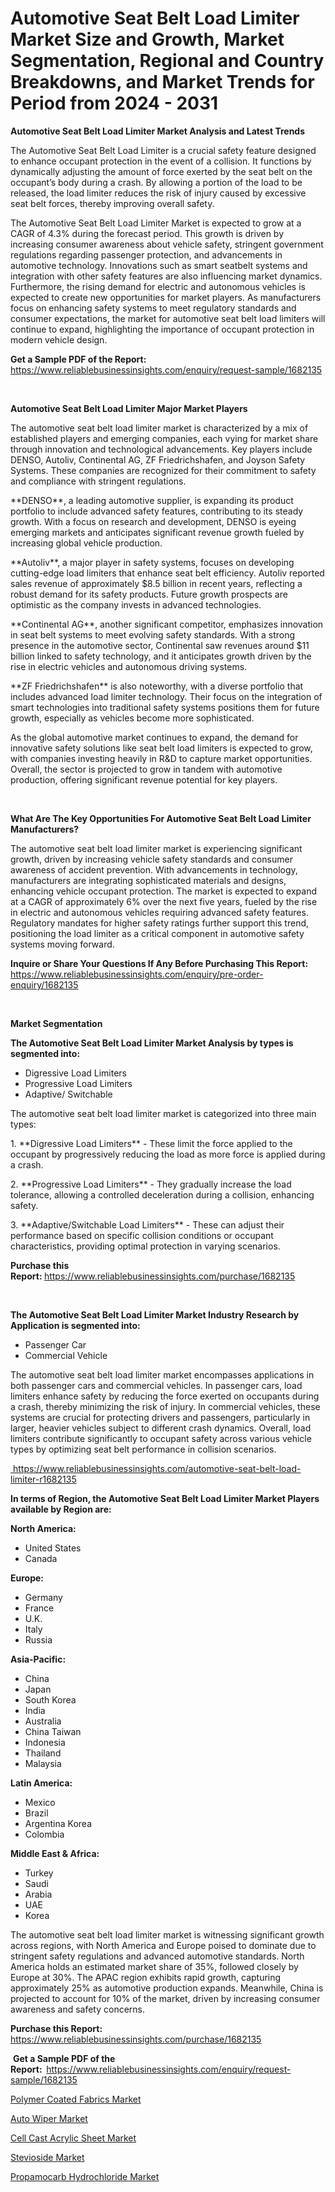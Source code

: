 <p><h1>Automotive Seat Belt Load Limiter Market Size and Growth, Market Segmentation, Regional and Country Breakdowns, and Market Trends for Period from 2024 -  2031</h1></p><p><strong>Automotive Seat Belt Load Limiter Market Analysis and Latest Trends</strong></p>
<p><p>The Automotive Seat Belt Load Limiter is a crucial safety feature designed to enhance occupant protection in the event of a collision. It functions by dynamically adjusting the amount of force exerted by the seat belt on the occupant’s body during a crash. By allowing a portion of the load to be released, the load limiter reduces the risk of injury caused by excessive seat belt forces, thereby improving overall safety.</p><p>The Automotive Seat Belt Load Limiter Market is expected to grow at a CAGR of 4.3% during the forecast period. This growth is driven by increasing consumer awareness about vehicle safety, stringent government regulations regarding passenger protection, and advancements in automotive technology. Innovations such as smart seatbelt systems and integration with other safety features are also influencing market dynamics. Furthermore, the rising demand for electric and autonomous vehicles is expected to create new opportunities for market players. As manufacturers focus on enhancing safety systems to meet regulatory standards and consumer expectations, the market for automotive seat belt load limiters will continue to expand, highlighting the importance of occupant protection in modern vehicle design.</p></p>
<p><strong>Get a Sample PDF of the Report:&nbsp;</strong> <a href="https://www.reliablebusinessinsights.com/enquiry/request-sample/1682135?utm_campaign=75&utm_medium=2&utm_source=Github&utm_content=ia&utm_term=11122024&utm_id=automotive-seat-belt-load-limiter">https://www.reliablebusinessinsights.com/enquiry/request-sample/1682135</a></p>
<p>&nbsp;</p>
<p><strong>Automotive Seat Belt Load Limiter Major Market Players</strong></p>
<p><p>The automotive seat belt load limiter market is characterized by a mix of established players and emerging companies, each vying for market share through innovation and technological advancements. Key players include DENSO, Autoliv, Continental AG, ZF Friedrichshafen, and Joyson Safety Systems. These companies are recognized for their commitment to safety and compliance with stringent regulations.</p><p>**DENSO**, a leading automotive supplier, is expanding its product portfolio to include advanced safety features, contributing to its steady growth. With a focus on research and development, DENSO is eyeing emerging markets and anticipates significant revenue growth fueled by increasing global vehicle production.</p><p>**Autoliv**, a major player in safety systems, focuses on developing cutting-edge load limiters that enhance seat belt efficiency. Autoliv reported sales revenue of approximately $8.5 billion in recent years, reflecting a robust demand for its safety products. Future growth prospects are optimistic as the company invests in advanced technologies.</p><p>**Continental AG**, another significant competitor, emphasizes innovation in seat belt systems to meet evolving safety standards. With a strong presence in the automotive sector, Continental saw revenues around $11 billion linked to safety technology, and it anticipates growth driven by the rise in electric vehicles and autonomous driving systems.</p><p>**ZF Friedrichshafen** is also noteworthy, with a diverse portfolio that includes advanced load limiter technology. Their focus on the integration of smart technologies into traditional safety systems positions them for future growth, especially as vehicles become more sophisticated.</p><p>As the global automotive market continues to expand, the demand for innovative safety solutions like seat belt load limiters is expected to grow, with companies investing heavily in R&D to capture market opportunities. Overall, the sector is projected to grow in tandem with automotive production, offering significant revenue potential for key players.</p></p>
<p>&nbsp;</p>
<p><strong>What Are The Key Opportunities For Automotive Seat Belt Load Limiter Manufacturers?</strong></p>
<p><p>The automotive seat belt load limiter market is experiencing significant growth, driven by increasing vehicle safety standards and consumer awareness of accident prevention. With advancements in technology, manufacturers are integrating sophisticated materials and designs, enhancing vehicle occupant protection. The market is expected to expand at a CAGR of approximately 6% over the next five years, fueled by the rise in electric and autonomous vehicles requiring advanced safety features. Regulatory mandates for higher safety ratings further support this trend, positioning the load limiter as a critical component in automotive safety systems moving forward.</p></p>
<p><strong>Inquire or Share Your Questions If Any Before Purchasing This Report:</strong> <a href="https://www.reliablebusinessinsights.com/enquiry/pre-order-enquiry/1682135?utm_campaign=75&utm_medium=2&utm_source=Github&utm_content=ia&utm_term=11122024&utm_id=automotive-seat-belt-load-limiter">https://www.reliablebusinessinsights.com/enquiry/pre-order-enquiry/1682135</a></p>
<p>&nbsp;</p>
<p><strong>Market Segmentation</strong></p>
<p><strong>The Automotive Seat Belt Load Limiter Market Analysis by types is segmented into:</strong></p>
<p><ul><li>Digressive Load Limiters</li><li>Progressive Load Limiters</li><li>Adaptive/ Switchable</li></ul></p>
<p><p>The automotive seat belt load limiter market is categorized into three main types: </p><p>1. **Digressive Load Limiters** - These limit the force applied to the occupant by progressively reducing the load as more force is applied during a crash.</p><p>2. **Progressive Load Limiters** - They gradually increase the load tolerance, allowing a controlled deceleration during a collision, enhancing safety.</p><p>3. **Adaptive/Switchable Load Limiters** - These can adjust their performance based on specific collision conditions or occupant characteristics, providing optimal protection in varying scenarios.</p></p>
<p><strong>Purchase this Report:&nbsp;</strong><a href="https://www.reliablebusinessinsights.com/purchase/1682135?utm_campaign=75&utm_medium=2&utm_source=Github&utm_content=ia&utm_term=11122024&utm_id=automotive-seat-belt-load-limiter">https://www.reliablebusinessinsights.com/purchase/1682135</a></p>
<p>&nbsp;</p>
<p><strong>The Automotive Seat Belt Load Limiter Market Industry Research by Application is segmented into:</strong></p>
<p><ul><li>Passenger Car</li><li>Commercial Vehicle</li></ul></p>
<p><p>The automotive seat belt load limiter market encompasses applications in both passenger cars and commercial vehicles. In passenger cars, load limiters enhance safety by reducing the force exerted on occupants during a crash, thereby minimizing the risk of injury. In commercial vehicles, these systems are crucial for protecting drivers and passengers, particularly in larger, heavier vehicles subject to different crash dynamics. Overall, load limiters contribute significantly to occupant safety across various vehicle types by optimizing seat belt performance in collision scenarios.</p></p>
<p><a href="https://www.reliablebusinessinsights.com/automotive-seat-belt-load-limiter-r1682135?utm_campaign=75&utm_medium=2&utm_source=Github&utm_content=ia&utm_term=11122024&utm_id=automotive-seat-belt-load-limiter">&nbsp;https://www.reliablebusinessinsights.com/automotive-seat-belt-load-limiter-r1682135</a></p>
<p><strong>In terms of Region, the Automotive Seat Belt Load Limiter Market Players available by Region are:</strong></p>
<p>
    <p> <strong> North America: </strong>
        <ul>
            <li>United States</li>
            <li>Canada</li>
        </ul>
        </p> 
    <p> <strong> Europe: </strong>
        <ul>
            <li>Germany</li>
            <li>France</li>
            <li>U.K.</li>
            <li>Italy</li>
            <li>Russia</li>
        </ul>
        </p> 
    <p> <strong> Asia-Pacific: </strong>
        <ul>
            <li>China</li>
            <li>Japan</li>
            <li>South Korea</li>
            <li>India</li>
            <li>Australia</li>
            <li>China Taiwan</li>
            <li>Indonesia</li>
            <li>Thailand</li>
            <li>Malaysia</li>
        </ul>
        </p> 
    <p> <strong> Latin America: </strong>
        <ul>
            <li>Mexico</li>
            <li>Brazil</li>
            <li>Argentina Korea</li>
            <li>Colombia</li>
        </ul>
        </p> 
    <p> <strong> Middle East & Africa: </strong>
        <ul>
            <li>Turkey</li>
            <li>Saudi</li>
            <li>Arabia</li>
            <li>UAE</li>
            <li>Korea</li>
        </ul>
    </p>
    </p>
<p><p>The automotive seat belt load limiter market is witnessing significant growth across regions, with North America and Europe poised to dominate due to stringent safety regulations and advanced automotive standards. North America holds an estimated market share of 35%, followed closely by Europe at 30%. The APAC region exhibits rapid growth, capturing approximately 25% as automotive production expands. Meanwhile, China is projected to account for 10% of the market, driven by increasing consumer awareness and safety concerns.</p></p>
<p><strong>Purchase this Report: </strong><a href="https://www.reliablebusinessinsights.com/purchase/1682135?utm_campaign=75&utm_medium=2&utm_source=Github&utm_content=ia&utm_term=11122024&utm_id=automotive-seat-belt-load-limiter">https://www.reliablebusinessinsights.com/purchase/1682135</a></p>
<p>&nbsp;<strong>Get a Sample PDF of the Report:&nbsp;&nbsp;</strong><a href="https://www.reliablebusinessinsights.com/enquiry/request-sample/1682135?utm_campaign=75&utm_medium=2&utm_source=Github&utm_content=ia&utm_term=11122024&utm_id=automotive-seat-belt-load-limiter">https://www.reliablebusinessinsights.com/enquiry/request-sample/1682135</a></p>
<p><strong></strong></p>
<p><p><a href="https://www.linkedin.com/pulse/p-factrackr-ho6he?utm_campaign=75&utm_medium=2&utm_source=Github&utm_content=ia&utm_term=11122024&utm_id=automotive-seat-belt-load-limiter">Polymer Coated Fabrics Market</a></p><p><a href="https://github.com/juniordelafrance/Market-Research-Report-List-5/blob/main/auto-wiper-market.md?utm_campaign=75&utm_medium=2&utm_source=Github&utm_content=ia&utm_term=11122024&utm_id=automotive-seat-belt-load-limiter">Auto Wiper Market</a></p><p><a href="https://www.linkedin.com/pulse/c-hannibex-sqmmf?utm_campaign=75&utm_medium=2&utm_source=Github&utm_content=ia&utm_term=11122024&utm_id=automotive-seat-belt-load-limiter">Cell Cast Acrylic Sheet Market</a></p><p><a href="https://www.linkedin.com/pulse/rev-athenaur-okk4f?utm_campaign=75&utm_medium=2&utm_source=Github&utm_content=ia&utm_term=11122024&utm_id=automotive-seat-belt-load-limiter">Stevioside Market</a></p><p><a href="https://www.linkedin.com/pulse/p-factrackr-ho6he?utm_campaign=75&utm_medium=2&utm_source=Github&utm_content=ia&utm_term=11122024&utm_id=automotive-seat-belt-load-limiter">Propamocarb Hydrochloride Market</a></p></p>